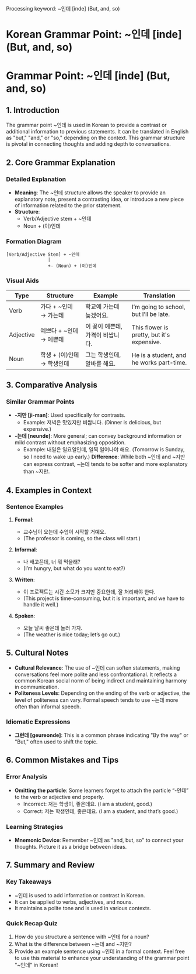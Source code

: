 Processing keyword: ~인데 [inde] (But, and, so)
# Korean Grammar Point: ~인데 [inde] (But, and, so)
# Grammar Point: ~인데 [inde] (But, and, so)
## 1. Introduction
The grammar point ~인데 is used in Korean to provide a contrast or additional information to previous statements. It can be translated in English as "but," "and," or "so," depending on the context. This grammar structure is pivotal in connecting thoughts and adding depth to conversations.
## 2. Core Grammar Explanation
### Detailed Explanation
- **Meaning**: The ~인데 structure allows the speaker to provide an explanatory note, present a contrasting idea, or introduce a new piece of information related to the prior statement.
- **Structure**: 
  - Verb/Adjective stem + ~인데
  - Noun + (이)인데
### Formation Diagram
```
[Verb/Adjective Stem] + ~인데
                |
                +— (Noun) + (이)인데
```
### Visual Aids
| Type     | Structure                          | Example                                          | Translation                      |
|----------|------------------------------------|--------------------------------------------------|----------------------------------|
| Verb     | 가다 + ~인데 → 가는데               | 학교에 가는데 늦겠어요.                             | I’m going to school, but I’ll be late. |
| Adjective| 예쁘다 + ~인데 → 예쁜데            | 이 꽃이 예쁜데, 가격이 비쌉니다.                  | This flower is pretty, but it's expensive. |
| Noun     | 학생 + (이)인데 → 학생인데         | 그는 학생인데, 알바를 해요.                        | He is a student, and he works part-time. |
## 3. Comparative Analysis
### Similar Grammar Points
- **-지만 [ji-man]**: Used specifically for contrasts. 
  - Example: 저녁은 맛있지만 비쌉니다. (Dinner is delicious, but expensive.)
- **-는데 [neunde]**: More general; can convey background information or mild contrast without emphasizing opposition.
  - Example: 내일은 일요일인데, 일찍 일어나야 해요. (Tomorrow is Sunday, so I need to wake up early.)
**Difference**: While both ~인데 and ~지만 can express contrast, ~는데 tends to be softer and more explanatory than ~지만.
## 4. Examples in Context
### Sentence Examples
1. **Formal**: 
   - 교수님이 오는데 수업이 시작할 거예요.
   - (The professor is coming, so the class will start.)
  
2. **Informal**: 
   - 나 배고픈데, 너 뭐 먹을래?
   - (I’m hungry, but what do you want to eat?)
3. **Written**: 
   - 이 프로젝트는 시간 소모가 크지만 중요한데, 잘 처리해야 한다.
   - (This project is time-consuming, but it is important, and we have to handle it well.)
4. **Spoken**: 
   - 오늘 날씨 좋은데 놀러 가자.
   - (The weather is nice today; let’s go out.)
## 5. Cultural Notes
- **Cultural Relevance**: The use of ~인데 can soften statements, making conversations feel more polite and less confrontational. It reflects a common Korean social norm of being indirect and maintaining harmony in communication.
- **Politeness Levels**: Depending on the ending of the verb or adjective, the level of politeness can vary. Formal speech tends to use ~는데 more often than informal speech.
### Idiomatic Expressions
- **그런데 [geureonde]**: This is a common phrase indicating "By the way" or "But," often used to shift the topic.
  
## 6. Common Mistakes and Tips
### Error Analysis
- **Omitting the particle**: Some learners forget to attach the particle “-인데” to the verb or adjective end properly.
  - Incorrect: 저는 학생이, 좋은데요. (I am a student, good.)
  - Correct: 저는 학생인데, 좋은데요. (I am a student, and that’s good.)
### Learning Strategies
- **Mnemonic Device**: Remember ~인데 as "and, but, so" to connect your thoughts. Picture it as a bridge between ideas.
## 7. Summary and Review
### Key Takeaways
- ~인데 is used to add information or contrast in Korean.
- It can be applied to verbs, adjectives, and nouns.
- It maintains a polite tone and is used in various contexts.
### Quick Recap Quiz
1. How do you structure a sentence with ~인데 for a noun?
2. What is the difference between ~는데 and ~지만?
3. Provide an example sentence using ~인데 in a formal context.
Feel free to use this material to enhance your understanding of the grammar point "~인데" in Korean!
